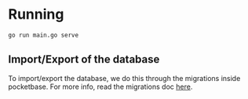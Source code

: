 # Running


```bash
go run main.go serve
```


## Import/Export of the database 

To import/export the database, we do this through the migrations inside pocketbase. For more info, read the migrations doc [here](https://pocketbase.io/docs/go-migrations/).

